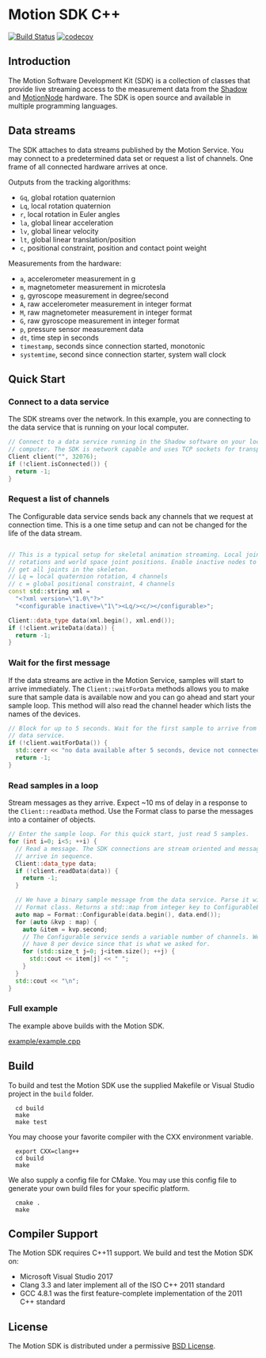 # Motion SDK C++

[![Build Status](https://travis-ci.org/motion-workshop/motion-sdk-cpp.svg?branch=master)](https://travis-ci.org/motion-workshop/motion-sdk-cpp)
[![codecov](https://codecov.io/gh/motion-workshop/motion-sdk-cpp/branch/master/graph/badge.svg)](https://codecov.io/gh/motion-workshop/motion-sdk-cpp)

## Introduction

The Motion Software Development Kit (SDK) is a collection of classes that
provide live streaming access to the measurement data from the
[Shadow](https://www.motionshadow.com) and
[MotionNode](https://www.motionnode.com) hardware. The SDK is open source and
available in multiple programming languages.

## Data streams

The SDK attaches to data streams published by the Motion Service. You may
connect to a predetermined data set or request a list of channels. One frame
of all connected hardware arrives at once.

Outputs from the tracking algorithms:

- `Gq`, global rotation quaternion
- `Lq`, local rotation quaternion
- `r`, local rotation in Euler angles
- `la`, global linear acceleration
- `lv`, global linear velocity
- `lt`, global linear translation/position
- `c`, positional constraint, position and contact point weight

Measurements from the hardware:

- `a`, accelerometer measurement in g
- `m`, magnetometer measurement in microtesla
- `g`, gyroscope measurement in degree/second
- `A`, raw accelerometer measurement in integer format
- `M`, raw magnetometer measurement in integer format
- `G`, raw gyroscope measurement in integer format
- `p`, pressure sensor measurement data
- `dt`, time step in seconds
- `timestamp`, seconds since connection started, monotonic
- `systemtime`, second since connection starter, system wall clock

## Quick Start

### Connect to a data service

The SDK streams over the network. In this example, you are connecting to the
data service that is running on your local computer.

```cpp
// Connect to a data service running in the Shadow software on your local
// computer. The SDK is network capable and uses TCP sockets for transport.
Client client("", 32076);
if (!client.isConnected()) {
  return -1;
}
```

### Request a list of channels

The Configurable data service sends back any channels that we request at
connection time. This is a one time setup and can not be changed for the life of
the data stream.

```cpp

// This is a typical setup for skeletal animation streaming. Local joint
// rotations and world space joint positions. Enable inactive nodes to
// get all joints in the skeleton.
// Lq = local quaternion rotation, 4 channels
// c = global positional constraint, 4 channels
const std::string xml =
  "<?xml version=\"1.0\"?>"
  "<configurable inactive=\"1\"><Lq/><c/></configurable>";

Client::data_type data(xml.begin(), xml.end());
if (!client.writeData(data)) {
  return -1;
}
```

### Wait for the first message

If the data streams are active in the Motion Service, samples will start to
arrive immediately. The `Client::waitForData` methods allows you to make sure
that sample data is available now and you can go ahead and start your sample
loop. This method will also read the channel header which lists the names of the
devices.

```cpp
// Block for up to 5 seconds. Wait for the first sample to arrive from the
// data service.
if (!client.waitForData()) {
  std::cerr << "no data available after 5 seconds, device not connected\n";
  return -1;
}
```

### Read samples in a loop

Stream messages as they arrive. Expect \~10 ms of delay in a response to the
`Client::readData` method. Use the Format class to parse the messages into a
container of objects.

```cpp
// Enter the sample loop. For this quick start, just read 5 samples.
for (int i=0; i<5; ++i) {
  // Read a message. The SDK connections are stream oriented and messages
  // arrive in sequence.
  Client::data_type data;
  if (!client.readData(data)) {
    return -1;
  }

  // We have a binary sample message from the data service. Parse it with the
  // Format class. Returns a std::map from integer key to ConfigurableElement.
  auto map = Format::Configurable(data.begin(), data.end());
  for (auto &kvp : map) {
    auto &item = kvp.second;
    // The Configurable service sends a variable number of channels. We should
    // have 8 per device since that is what we asked for.
    for (std::size_t j=0; j<item.size(); ++j) {
      std::cout << item[j] << " ";
    }
  }
  std::cout << "\n";
}
```

### Full example

The example above builds with the Motion SDK.

[example/example.cpp](example/example.cpp)

## Build

To build and test the Motion SDK use the supplied Makefile or Visual Studio
project in the `build` folder.

```console
  cd build
  make
  make test
```

You may choose your favorite compiler with the CXX environment variable.

```console
  export CXX=clang++
  cd build
  make
```

We also supply a config file for CMake. You may use this config file to generate
your own build files for your specific platform.

```console
  cmake .
  make
```

## Compiler Support

The Motion SDK requires C++11 support. We build and test the Motion SDK on:

- Microsoft Visual Studio 2017
- Clang 3.3 and later implement all of the ISO C++ 2011 standard
- GCC 4.8.1 was the first feature-complete implementation of the 2011 C++
  standard

## License

The Motion SDK is distributed under a permissive [BSD License](LICENSE).
